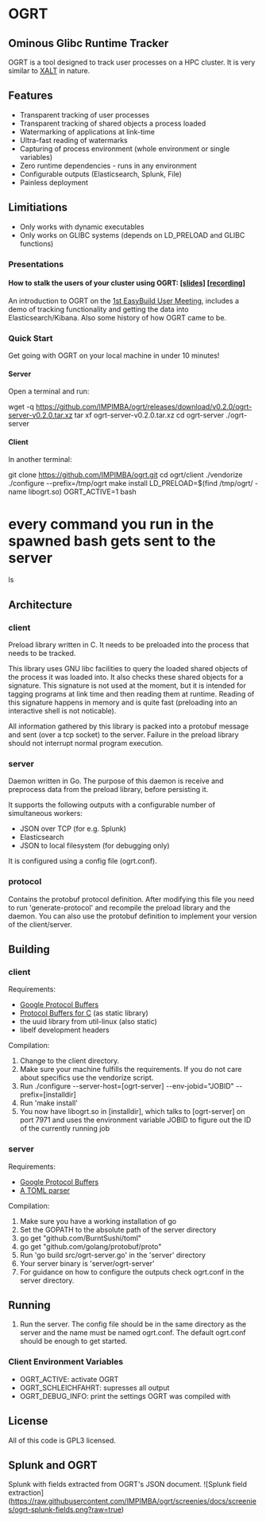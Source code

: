 # OGRT

## Ominous Glibc Runtime Tracker

OGRT is a tool designed to track user processes on a HPC cluster.
It is very similar to [XALT](https://github.com/Fahey-McLay/xalt) in nature.

## Features

* Transparent tracking of user processes
* Transparent tracking of shared objects a process loaded
* Watermarking of applications at link-time
* Ultra-fast reading of watermarks
* Capturing of process environment (whole environment or single
  variables)
* Zero runtime dependencies - runs in any environment
* Configurable outputs (Elasticsearch, Splunk, File)
* Painless deployment

## Limitiations

* Only works with dynamic executables
* Only works on GLIBC systems (depends on LD_PRELOAD and GLIBC
  functions)


### Presentations

#### How to stalk the users of your cluster using OGRT: [[slides]](http://goo.gl/zbvChr) [[recording]](https://www.youtube.com/watch?v=3l0eJq0nrOU)

An introduction to OGRT on the [1st EasyBuild User
Meeting](https://github.com/hpcugent/easybuild/wiki/1st-EasyBuild-User-Meeting), includes a demo of tracking functionality and
getting the data into Elasticsearch/Kibana. Also some history of
how OGRT came to be.


### Quick Start

Get going with OGRT on your local machine in under 10 minutes!

#### Server

Open a terminal and run:

  wget -q https://github.com/IMPIMBA/ogrt/releases/download/v0.2.0/ogrt-server-v0.2.0.tar.xz
  tar xf ogrt-server-v0.2.0.tar.xz
  cd ogrt-server
  ./ogrt-server


#### Client

In another terminal:

  git clone https://github.com/IMPIMBA/ogrt.git
  cd ogrt/client
  ./vendorize
  ./configure --prefix=/tmp/ogrt
  make install
  LD_PRELOAD=$(find /tmp/ogrt/ -name libogrt.so) OGRT_ACTIVE=1 bash
  # every command you run in the spawned bash gets sent to the server
  ls

## Architecture

### client

Preload library written in C. It needs to be preloaded into the process
that needs to be tracked.

This library uses GNU libc facilities to query the loaded shared objects
of the process it was loaded into. It also checks these shared objects
for a signature. This signature is not used at the moment, but it is
intended for tagging programs at link time and then reading them at
runtime. Reading of this signature happens in memory and is quite fast
(preloading into an interactive shell is not noticable).

All information gathered by this library is packed into a protobuf message
and sent (over a tcp socket) to the server. Failure in the preload library
should not interrupt normal program execution.


### server

Daemon written in Go. The purpose of this daemon is receive and
preprocess data from the preload library, before persisting it.

It supports the following outputs with a configurable number of
simultaneous workers:

* JSON over TCP (for e.g. Splunk)
* Elasticsearch
* JSON to local filesystem (for debugging only)

It is configured using a config file (ogrt.conf).

### protocol

Contains the protobuf protocol definition. After modifying this file you
need to run 'generate-protocol' and recompile the preload library and
the daemon. You can also use the protobuf definition to implement your
version of the client/server.

## Building

### client

Requirements:

* [Google Protocol Buffers](https://github.com/google/protobuf)
* [Protocol Buffers for C](https://github.com/protobuf-c/protobuf-c) (as static library)
* the uuid library from util-linux (also static)
* libelf development headers

Compilation:

1. Change to the client directory.
2. Make sure your machine fulfills the requirements. If you do not care
   about specifics use the vendorize script.
3. Run ./configure --server-host=[ogrt-server] --env-jobid="JOBID"
   --prefix=[installdir]
4. Run 'make install'
5. You now have libogrt.so in [installdir], which talks to
   [ogrt-server] on port 7971 and uses the environment variable JOBID to
   figure out the ID of the currently running job

### server

Requirements:

* [Google Protocol Buffers](https://github.com/google/protobuf)
* [A TOML parser](https://github.com/BurntSushi/toml)

Compilation:

1. Make sure you have a working installation of go
2. Set the GOPATH to the absolute path of the server directory
2. go get "github.com/BurntSushi/toml"
3. go get "github.com/golang/protobuf/proto"
4. Run 'go build src/ogrt-server.go' in the 'server' directory
5. Your server binary is 'server/ogrt-server'
6. For guidance on how to configure the outputs check ogrt.conf in the
   server directory.

## Running

1. Run the server. The config file should be in the same directory as
   the server and the name must be named ogrt.conf. The default ogrt.conf
   should be enough to get started.

### Client Environment Variables

- OGRT_ACTIVE: activate OGRT
- OGRT_SCHLEICHFAHRT: supresses all output
- OGRT_DEBUG_INFO: print the settings OGRT was compiled with


## License

All of this code is GPL3 licensed.

## Splunk and OGRT
Splunk with fields extracted from OGRT's JSON document. 
![Splunk field extraction] (https://raw.githubusercontent.com/IMPIMBA/ogrt/screenies/docs/screenies/ogrt-splunk-fields.png?raw=true)

